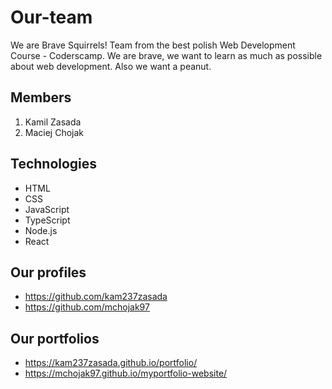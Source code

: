 # Our-team

We are Brave Squirrels! Team from the best polish Web Development Course - Coderscamp. We are brave, we want to learn as much as possible about web development. Also we want a peanut.
## Members

1. Kamil Zasada
2. Maciej Chojak

## Technologies

- HTML
- CSS
- JavaScript
- TypeScript
- Node.js
- React

## Our profiles

- https://github.com/kam237zasada
- https://github.com/mchojak97

## Our portfolios

- https://kam237zasada.github.io/portfolio/
- https://mchojak97.github.io/myportfolio-website/
